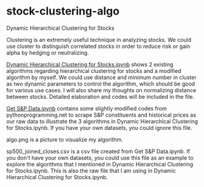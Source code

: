 # stock-clustering-algo
Dynamic Hierarchical Clustering for Stocks

Clustering is an extremely useful technique in analyzing stocks. We could use cluster to distinguish correlated stocks in order to reduce risk or gain alpha by hedging or neutralizing.

<a href="https://github.com/kymanj/stock-clustering-algo/blob/master/Dynamic%20Hierarchical%20Clustering%20for%20Stocks.ipynb">Dynamic Hierarchical Clustering for Stocks.ipynb</a> shows 2 existing algorithms regarding hierarchical clustering for stocks and a modified algorithm by myself. We could use distance and minimum number in cluster as two dynamic parameters to control the algorithm, which should be good for various use cases. I will also share my thoughts on normalizing distance between stocks. Detailed elaboration and codes will be included in the file. 

<a href="https://github.com/kymanj/stock-clustering-algo/blob/master/Get%20S%26P%20Data.ipynb">Get S&P Data.ipynb</a> contains some slightly modified codes from pythonprogramming.net to scrape S&P constituents and historical prices as our raw data to illustrate the 3 algorithms in Dynamic Hierarchical Clustering for Stocks.ipynb. If you have your own datasets, you could ignore this file.

algo.png is a picture to visualize my algorithm. 

sp500_joined_closes.csv is a csv file created from Get S&P Data.ipynb. If you don't have your own datasets, you could use this file as an example to explore the algorithms that I mentioned in Dynamic Hierarchical Clustering for Stocks.ipynb. This is also the raw file that I am using in Dynamic Hierarchical Clustering for Stocks.ipynb.
